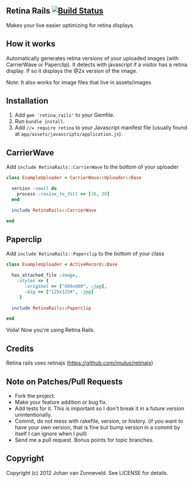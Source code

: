 ## Retina Rails [![Build Status](https://secure.travis-ci.org/jhnvz/retina_rails.png?branch=master)](http://travis-ci.org/jhnvz/retina_rails)

Makes your live easier optimizing for retina displays.

How it works
------------

Automatically generates retina versions of your uploaded images (with CarrierWave or Paperclip). It detects with javascript if a visitor has a retina display. If so it displays the @2x version of the image.

Note: It also works for image files that live in assets/images

Installation
------------

1. Add `gem 'retina_rails'` to your Gemfile.
1. Run `bundle install`.
1. Add `//= require retina` to your Javascript manifest file (usually found at `app/assets/javascripts/application.js`).

CarrierWave
------------

Add `include RetinaRails::CarrierWave` to the bottom of your uploader

```ruby
class ExampleUploader < CarrierWave::Uploader::Base

  version :small do
    process :resize_to_fill => [30, 30]
  end

  include RetinaRails::CarrierWave

end
```

Paperclip
------------

Add `include RetinaRails::Paperclip` to the bottom of your class

```ruby
class ExampleUploader < ActiveRecord::Base

  has_attached_file :image,
    :styles => {
       :original => ["800x800", :jpg],
       :big => ["125x125#", :jpg]
     }

  include RetinaRails::Paperclip

end
```

Voila! Now you're using Retina Rails.

Credits
------------

Retina rails uses retinajs (https://github.com/imulus/retinajs)

Note on Patches/Pull Requests
------------

* Fork the project.
* Make your feature addition or bug fix.
* Add tests for it. This is important so I don't break it in a
  future version unintentionally.
* Commit, do not mess with rakefile, version, or history.
  (if you want to have your own version, that is fine but bump version in a commit by itself I can ignore when I pull)
* Send me a pull request. Bonus points for topic branches.

Copyright
------------

Copyright (c) 2012 Johan van Zonneveld. See LICENSE for details.